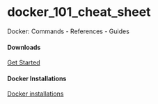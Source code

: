 # docker_101_cheat_sheet
Docker: Commands - References - Guides

#### Downloads
[Get Started](https://www.docker.com/get-started/)

#### Docker Installations
[Docker installations](https://hub.docker.com/)

